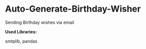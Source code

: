 # Auto-Generate-Birthday-Wisher

Sending Birthday wishes via email

**Used Libraries:** 

smtplib, pandas
